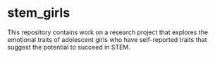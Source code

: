 # stem_girls

This repository contains work on a research project that explores the emotional traits of adolescent girls who have self-reported traits that suggest the potential to succeed in STEM.